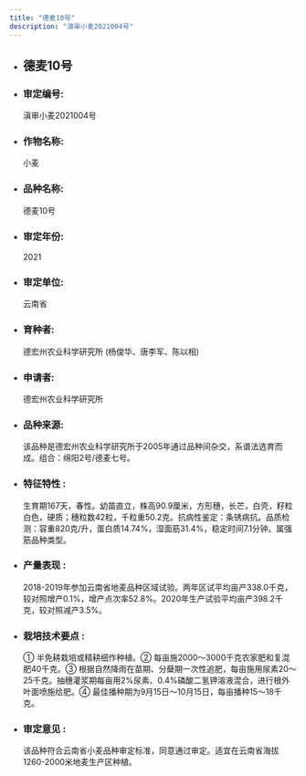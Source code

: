 ```yaml
---
title: "德麦10号"
description: "滇审小麦2021004号"
---
```

* ## 德麦10号
* ###  审定编号:  
   滇审小麦2021004号

*  ### 作物名称:  
   小麦

*   ###  品种名称: 
    德麦10号

*   ### 审定年份: 
    2021

*   ### 审定单位:  
    云南省

*   ### 育种者:  
    德宏州农业科学研究所 (杨俊华、唐李军、陈以相)

*   ### 申请者:  
    德宏州农业科学研究所

*   ### 品种来源:  
    该品种是德宏州农业科学研究所于2005年通过品种间杂交，系谱法选育而成。组合：绵阳2号/德麦七号。

*   ### 特征特性 : 
    生育期167天，春性。幼苗直立，株高90.9厘米，方形穗，长芒，白壳，籽粒白色，硬质；穗粒数42粒，千粒重50.2克。抗病性鉴定：条锈病抗。品质检测：容重820克/升，蛋白质14.74%，湿面筋31.4%，稳定时间7.1分钟。属强筋品种类型。

*   ### 产量表现 : 
    2018-2019年参加云南省地麦品种区域试验。两年区试平均亩产338.0千克，较对照增产0.1%，增产点次率52.8%。2020年生产试验平均亩产398.2千克，较对照减产3.5%。

*   ### 栽培技术要点 : 
    ① 半免耕栽培或精耕细作种植。② 每亩施2000～3000千克农家肥和复混肥40千克。③ 根据自然降雨在苗期、分蘖期一次性追肥，每亩施用尿素20～25千克。抽穗灌浆期每亩用2%尿素、0.4%磷酸二氢钾溶液混合，进行根外叶面喷施给肥。④ 最佳播种期为9月15日～10月15日，每亩播种15～18千克。

*   ### 审定意见 : 
    该品种符合云南省小麦品种审定标准，同意通过审定。适宜在云南省海拔1260-2000米地麦生产区种植。
